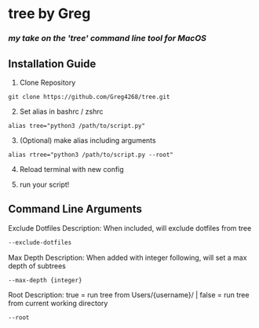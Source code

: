 # tree by Greg 
### <i> my take on the 'tree' command line tool for MacOS </i>



## Installation Guide 
1. Clone Repository 

```git clone https://github.com/Greg4268/tree.git```

2. Set alias in bashrc / zshrc 

```alias tree="python3 /path/to/script.py"```

3. (Optional) make alias including arguments 

```alias rtree="python3 /path/to/script.py --root"```

4. Reload terminal with new config 

5. run your script! 

## Command Line Arguments 
Exclude Dotfiles 
Description: When included, will exclude dotfiles from tree 
```bash
--exclude-dotfiles 
``` 
Max Depth 
Description: When added with integer following, will set a max depth of subtrees 
```bash
--max-depth {integer}
``` 
Root
Description: true = run tree from Users/{username}/ | false = run tree from current working directory 
```bash
--root 
``` 